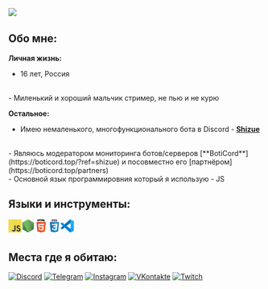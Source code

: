 ![](https://komarev.com/ghpvc/?username=masero01)
## Обо мне:
**Личная жизнь:**
- 16 лет, Россия
<br/>
- Миленький и хороший мальчик стример, не пью и не курю
<br/>

**Остальное:**
- Имею немаленького, многофункционального бота в Discord - [**Shizue**](https://sqdsh.top/shizue)
<br/>
- Являюсь модератором мониторинга ботов/серверов [**BotiCord**](https://boticord.top/?ref=shizue) и посовместно его [партнёром](https://boticord.top/partners)
<br/>
- Основной язык программировния который я использую - JS
<br/>



## Языки и инструменты:
<img align="left" alt="JavaScript" width="26px" src="https://raw.githubusercontent.com/github/explore/80688e429a7d4ef2fca1e82350fe8e3517d3494d/topics/javascript/javascript.png" />
<img align="left" alt="Node.js" width="26px" src="https://raw.githubusercontent.com/github/explore/80688e429a7d4ef2fca1e82350fe8e3517d3494d/topics/nodejs/nodejs.png" />
<img align="left" alt="HTML5" width="26px" src="https://raw.githubusercontent.com/github/explore/80688e429a7d4ef2fca1e82350fe8e3517d3494d/topics/html/html.png"/>
<img align="left" alt="CSS3" width="26px" src="https://raw.githubusercontent.com/github/explore/80688e429a7d4ef2fca1e82350fe8e3517d3494d/topics/css/css.png"/>
<img align="left" alt="Visual Studio Code" width="26px" src="https://raw.githubusercontent.com/github/explore/80688e429a7d4ef2fca1e82350fe8e3517d3494d/topics/visual-studio-code/visual-studio-code.png"/>

<br/>
<br/>

 ## Места где я обитаю:
[![Discord](https://img.shields.io/badge/-Discord-3C2886?style=for-the-badge&logo=Discord&logoColor=1195F5)](https://discord.com/ptYPqYh)
[![Telegram](https://img.shields.io/badge/-Telegram-3C2886?style=for-the-badge&logo=telegram&logoColor=27A0D9)](https://t.me/maserokun)
[![Instagram](https://img.shields.io/badge/-Instagram-3C2886?style=for-the-badge&logo=instagram&logoColor=B4068E)](https://www.instagram.com/masero01)
[![VKontakte](https://img.shields.io/badge/-Vkontakte-3C2886?style=for-the-badge&logo=Vk&logoColor=149FDC)](https://vk.com/masero_kun)
[![Twitch](https://img.shields.io/badge/-Twitch-3C2886?style=for-the-badge&logo=Twitch&logoColor=974FFF)](https://twitch.tv/masero01)

